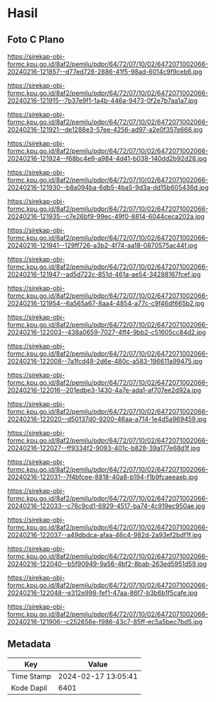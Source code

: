 # Hasil

## Foto C Plano

https://sirekap-obj-formc.kpu.go.id/8af2/pemilu/pdpr/64/72/07/10/02/6472071002066-20240216-121857--d77ed726-2886-41f5-98ad-6014c9f9ceb6.jpg

https://sirekap-obj-formc.kpu.go.id/8af2/pemilu/pdpr/64/72/07/10/02/6472071002066-20240216-121915--7b37e9f1-1a4b-446a-9473-0f2e7b7aa1a7.jpg

https://sirekap-obj-formc.kpu.go.id/8af2/pemilu/pdpr/64/72/07/10/02/6472071002066-20240216-121921--de1288e3-57ee-4256-ad97-a2e0f357e666.jpg

https://sirekap-obj-formc.kpu.go.id/8af2/pemilu/pdpr/64/72/07/10/02/6472071002066-20240216-121924--f68bc4e9-a984-4d41-b038-140dd2b92d28.jpg

https://sirekap-obj-formc.kpu.go.id/8af2/pemilu/pdpr/64/72/07/10/02/6472071002066-20240216-121930--b8a094ba-6db5-4ba5-9d3a-dd15b605436d.jpg

https://sirekap-obj-formc.kpu.go.id/8af2/pemilu/pdpr/64/72/07/10/02/6472071002066-20240216-121935--c7e26bf9-99ec-49f0-8814-6044ceca202a.jpg

https://sirekap-obj-formc.kpu.go.id/8af2/pemilu/pdpr/64/72/07/10/02/6472071002066-20240216-121941--129ff726-a3b2-4f74-aa18-0870575ac44f.jpg

https://sirekap-obj-formc.kpu.go.id/8af2/pemilu/pdpr/64/72/07/10/02/6472071002066-20240216-121947--ad5d722c-851d-461a-ae54-34288167fcef.jpg

https://sirekap-obj-formc.kpu.go.id/8af2/pemilu/pdpr/64/72/07/10/02/6472071002066-20240216-121954--6a565a67-8aa4-4854-a77c-c9f46df665b2.jpg

https://sirekap-obj-formc.kpu.go.id/8af2/pemilu/pdpr/64/72/07/10/02/6472071002066-20240216-122003--438a0659-7027-4ff4-9bb2-c51605cc84d2.jpg

https://sirekap-obj-formc.kpu.go.id/8af2/pemilu/pdpr/64/72/07/10/02/6472071002066-20240216-122008--7a1fcd48-2d6e-480c-a583-196611a99475.jpg

https://sirekap-obj-formc.kpu.go.id/8af2/pemilu/pdpr/64/72/07/10/02/6472071002066-20240216-122016--201edbe3-1430-4a7e-ada1-af707ee2d92a.jpg

https://sirekap-obj-formc.kpu.go.id/8af2/pemilu/pdpr/64/72/07/10/02/6472071002066-20240216-122020--d50137d0-9200-46aa-a714-1e4d5a969459.jpg

https://sirekap-obj-formc.kpu.go.id/8af2/pemilu/pdpr/64/72/07/10/02/6472071002066-20240216-122027--ff9334f2-9093-401c-b828-39a177e68d1f.jpg

https://sirekap-obj-formc.kpu.go.id/8af2/pemilu/pdpr/64/72/07/10/02/6472071002066-20240216-122031--7f4bfcee-8818-40a8-b194-f1b9fcaeeaeb.jpg

https://sirekap-obj-formc.kpu.go.id/8af2/pemilu/pdpr/64/72/07/10/02/6472071002066-20240216-122033--c76c9cd1-6929-4517-ba74-4c919ec950ae.jpg

https://sirekap-obj-formc.kpu.go.id/8af2/pemilu/pdpr/64/72/07/10/02/6472071002066-20240216-122037--a49dbdca-afaa-46c4-982d-2a93ef2bdf1f.jpg

https://sirekap-obj-formc.kpu.go.id/8af2/pemilu/pdpr/64/72/07/10/02/6472071002066-20240216-122040--b5f90949-9a56-4bf2-8bab-263ed5951d59.jpg

https://sirekap-obj-formc.kpu.go.id/8af2/pemilu/pdpr/64/72/07/10/02/6472071002066-20240216-122048--e312e998-fef1-47aa-86f7-b3b6b1f5cafe.jpg

https://sirekap-obj-formc.kpu.go.id/8af2/pemilu/pdpr/64/72/07/10/02/6472071002066-20240216-121906--c252656e-f986-43c7-85ff-ec5a5bec7bd5.jpg


## Metadata

| Key        | Value               |
| ---------- | ------------------- |
| Time Stamp | 2024-02-17 13:05:41 |
| Kode Dapil | 6401                |



